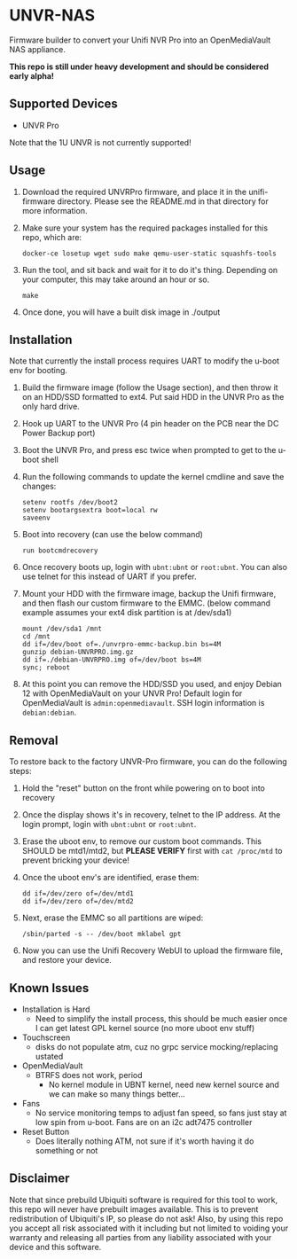 # UNVR-NAS

Firmware builder to convert your Unifi NVR Pro into an OpenMediaVault NAS appliance.

**This repo is still under heavy development and should be considered early alpha!**

## Supported Devices

* UNVR Pro

Note that the 1U UNVR is not currently supported!

## Usage

1. Download the required UNVRPro firmware, and place it in the unifi-firmware directory. Please see the README.md in that directory for more information.
2. Make sure your system has the required packages installed for this repo, which are:

    `docker-ce losetup wget sudo make qemu-user-static squashfs-tools`

3. Run the tool, and sit back and wait for it to do it's thing. Depending on your computer, this may take around an hour or so.

    `make`

4. Once done, you will have a built disk image in ./output

## Installation

Note that currently the install process requires UART to modify the u-boot env for booting.

1. Build the firmware image (follow the Usage section), and then throw it on an HDD/SSD formatted to ext4. Put said HDD in the UNVR Pro as the only hard drive.
2. Hook up UART to the UNVR Pro (4 pin header on the PCB near the DC Power Backup port)
3. Boot the UNVR Pro, and press esc twice when prompted to get to the u-boot shell
4. Run the following commands to update the kernel cmdline and save the changes:

    ```
    setenv rootfs /dev/boot2
    setenv bootargsextra boot=local rw
    saveenv
    ```

5. Boot into recovery (can use the below command)

    `run bootcmdrecovery`

6. Once recovery boots up, login with `ubnt:ubnt` or `root:ubnt`. You can also use telnet for this instead of UART if you prefer.
7. Mount your HDD with the firmware image, backup the Unifi firmware, and then flash our custom firmware to the EMMC. (below command example assumes your ext4 disk partition is at /dev/sda1)

    ```
    mount /dev/sda1 /mnt
    cd /mnt
    dd if=/dev/boot of=./unvrpro-emmc-backup.bin bs=4M
    gunzip debian-UNVRPRO.img.gz
    dd if=./debian-UNVRPRO.img of=/dev/boot bs=4M
    sync; reboot
    ```

8. At this point you can remove the HDD/SSD you used, and enjoy Debian 12 with OpenMediaVault on your UNVR Pro! Default login for OpenMediaVault is `admin:openmediavault`. SSH login information is `debian:debian`.

## Removal

To restore back to the factory UNVR-Pro firmware, you can do the following steps:

1. Hold the "reset" button on the front while powering on to boot into recovery
2. Once the display shows it's in recovery, telnet to the IP address. At the login prompt, login with `ubnt:ubnt` or `root:ubnt`.
3. Erase the uboot env, to remove our custom boot commands. This SHOULD be mtd1/mtd2, but **PLEASE VERIFY** first with `cat /proc/mtd` to prevent bricking your device!
4. Once the uboot env's are identified, erase them:

    ```
    dd if=/dev/zero of=/dev/mtd1
    dd if=/dev/zero of=/dev/mtd2
    ```

5. Next, erase the EMMC so all partitions are wiped:

    ```
    /sbin/parted -s -- /dev/boot mklabel gpt
    ```

6. Now you can use the Unifi Recovery WebUI to upload the firmware file, and restore your device.

## Known Issues

* Installation is Hard
    * Need to simplify the install process, this should be much easier once I can get latest GPL kernel source (no more uboot env stuff)
* Touchscreen
    * disks do not populate atm, cuz no grpc service mocking/replacing ustated
* OpenMediaVault
    * BTRFS does not work, period
        * No kernel module in UBNT kernel, need new kernel source and we can make so many things better...
* Fans
    * No service monitoring temps to adjust fan speed, so fans just stay at low spin from u-boot. Fans are on an i2c adt7475 controller
* Reset Button
    * Does literally nothing ATM, not sure if it's worth having it do something or not

## Disclaimer

Note that since prebuild Ubiquiti software is required for this tool to work, this repo will never have prebuilt images available. This is to prevent redistribution of Ubiquiti's IP, so please do not ask! Also, by using this repo you accept all risk associated with it including but not limited to voiding your warranty and releasing all parties from any liability associated with your device and this software.
